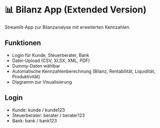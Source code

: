# 📊 Bilanz App (Extended Version)

Streamlit-App zur Bilanzanalyse mit erweiterten Kennzahlen.

## Funktionen
- Login für Kunde, Steuerberater, Bank
- Datei-Upload (CSV, XLSX, XML, PDF)
- Dummy-Daten wählbar
- Automatische Kennzahlenberechnung (Bilanz, Rentabilität, Liquidität, Produktivität)
- Diagramm zur Visualisierung

## Login
- Kunde: kunde / kunde123
- Steuerberater: berater / berater123
- Bank: bank / bank123
